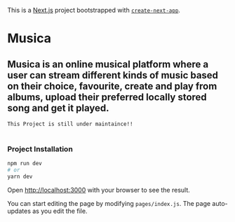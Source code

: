 This is a [Next.js](https://nextjs.org/) project bootstrapped with [`create-next-app`](https://github.com/vercel/next.js/tree/canary/packages/create-next-app).

# Musica

Musica is an online musical platform where a user can stream different kinds of music based on their choice, favourite, create and play from albums, upload their preferred locally stored song and get it played.
---

``` This Project is still under maintaince!! ```
<br />
<br />
### Project Installation

```bash
npm run dev
# or
yarn dev
```

Open [http://localhost:3000](http://localhost:3000) with your browser to see the result.

You can start editing the page by modifying `pages/index.js`. The page auto-updates as you edit the file.
